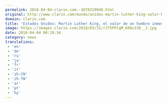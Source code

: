 ```yaml
---
permalink: 2018-04-04-clarin.com--1078319048.html
original: http://www.clarin.com/mundo/unidos-martin-luther-king-valor-hombre-inmenso_0_Byyt75bjM.html
domain: clarin.com
title: 'Estados Unidos: Martin Luther King, el valor de un hombre inmenso'
image: https://images.clarin.com/2018/03/31/rJ75PFCqM_600x338__1.jpg
date: 2018-04-04 00:18:34
category: news
translations: 
 - 'en'
 - 'de'
 - 'ru'
 - 'ja'
 - 'fr'
 - 'it'
 - 'zh-CN'
 - 'zh-TW'
 - 'ar'
 - 'pt'
 - 'hy'
---
```


